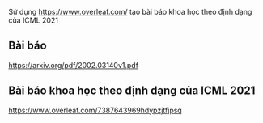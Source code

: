 Sử dụng https://www.overleaf.com/ tạo bài báo khoa học theo định dạng của ICML 2021

## Bài báo
 https://arxiv.org/pdf/2002.03140v1.pdf
 
## Bài báo khoa học theo định dạng của ICML 2021
https://www.overleaf.com/7387643969hdypzjtfjpsq

